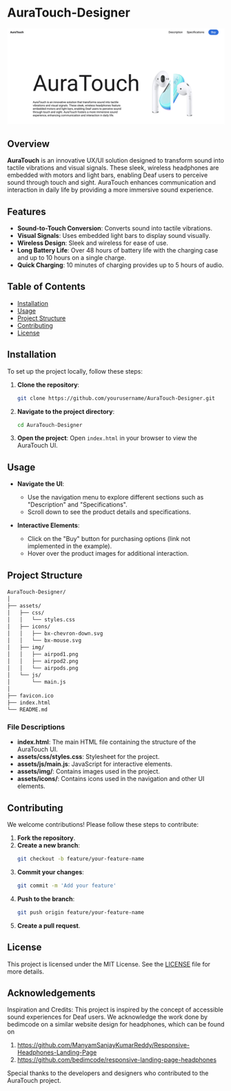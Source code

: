 # AuraTouch-Designer

![AuraTouch Logo](Screenshot.png)

## Overview

**AuraTouch** is an innovative UX/UI solution designed to transform sound into tactile vibrations and visual signals. These sleek, wireless headphones are embedded with motors and light bars, enabling Deaf users to perceive sound through touch and sight. AuraTouch enhances communication and interaction in daily life by providing a more immersive sound experience.

## Features

- **Sound-to-Touch Conversion**: Converts sound into tactile vibrations.
- **Visual Signals**: Uses embedded light bars to display sound visually.
- **Wireless Design**: Sleek and wireless for ease of use.
- **Long Battery Life**: Over 48 hours of battery life with the charging case and up to 10 hours on a single charge.
- **Quick Charging**: 10 minutes of charging provides up to 5 hours of audio.

## Table of Contents

- [Installation](#installation)
- [Usage](#usage)
- [Project Structure](#project-structure)
- [Contributing](#contributing)
- [License](#license)

## Installation

To set up the project locally, follow these steps:

1. **Clone the repository**:
   ```sh
   git clone https://github.com/yourusername/AuraTouch-Designer.git
   
2. **Navigate to the project directory**:
   ```sh
   cd AuraTouch-Designer
   ```
3. **Open the project**:
   Open `index.html` in your browser to view the AuraTouch UI.

## Usage

- **Navigate the UI**: 
  - Use the navigation menu to explore different sections such as "Description" and "Specifications".
  - Scroll down to see the product details and specifications.

- **Interactive Elements**: 
  - Click on the "Buy" button for purchasing options (link not implemented in the example).
  - Hover over the product images for additional interaction.

## Project Structure

```
AuraTouch-Designer/
│
├── assets/
│   ├── css/
│   │   └── styles.css
│   ├── icons/
│   │   ├── bx-chevron-down.svg
│   │   └── bx-mouse.svg
│   ├── img/
│   │   ├── airpod1.png
│   │   ├── airpod2.png
│   │   └── airpods.png
│   └── js/
│       └── main.js
│
├── favicon.ico
├── index.html
└── README.md
```

### File Descriptions

- **index.html**: The main HTML file containing the structure of the AuraTouch UI.
- **assets/css/styles.css**: Stylesheet for the project.
- **assets/js/main.js**: JavaScript for interactive elements.
- **assets/img/**: Contains images used in the project.
- **assets/icons/**: Contains icons used in the navigation and other UI elements.

## Contributing

We welcome contributions! Please follow these steps to contribute:

1. **Fork the repository**.
2. **Create a new branch**:
   ```sh
   git checkout -b feature/your-feature-name
   ```
3. **Commit your changes**:
   ```sh
   git commit -m 'Add your feature'
   ```
4. **Push to the branch**:
   ```sh
   git push origin feature/your-feature-name
   ```
5. **Create a pull request**.

## License

This project is licensed under the MIT License. See the [LICENSE](LICENSE) file for more details.


## Acknowledgements

Inspiration and Credits: This project is inspired by the concept of accessible sound experiences for Deaf users. We acknowledge the work done by bedimcode on a similar website design for headphones, which can be found on 

1. https://github.com/ManyamSanjayKumarReddy/Responsive-Headphones-Landing-Page 
2. https://github.com/bedimcode/responsive-landing-page-headphones

Special thanks to the developers and designers who contributed to the AuraTouch project.
```

